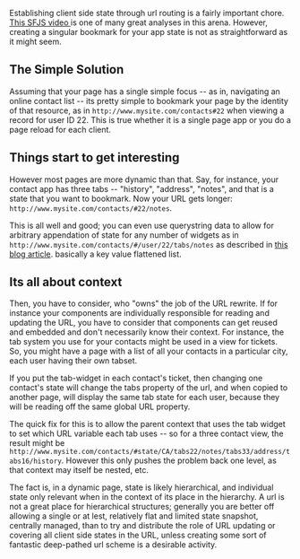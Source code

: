 Establishing client side state through url routing is a fairly important chore. [This SFJS video ](http://youtu.be/uOj-AwcVbjA) is one of many great analyses in this arena. However, creating a singular bookmark for your app state is not as straightforward as it might seem.

## The Simple Solution

Assuming that your page has a single simple focus -- as in, navigating an online contact list -- its pretty simple to bookmark your page by the identity of that resource, as in `http://www.mysite.com/contacts#22` when viewing a record for user ID 22. This is true whether it is a single page app or you do a page reload for each client. 

## Things start to get interesting

However most pages are more dynamic than that. Say, for instance, your contact app has three tabs -- "history", "address", "notes", and that is a state that you want to bookmark. Now your URL gets longer: `http://www.mysite.com/contacts/#22/notes`. 

This is all well and good; you can even use querystring data to allow for arbitrary appendation of state for any number of widgets as in `http://www.mysite.com/contacts/#/user/22/tabs/notes` as described in [this blog article](http://tomdale.net/2012/05/ember-routing/). basically a key value flattened list. 

## Its all about context

Then, you have to consider, who "owns" the job of the URL rewrite. If for instance your components are individually responsible for reading and updating the URL, you have to consider that components can get reused and embedded and don't necessarily know their context. For instance, the tab system you use for your contacts might be used in a view for tickets. So, you might have a page with a list of all your contacts in a particular city, each user having their own tabset. 

If you put the tab-widget in each contact's ticket, then changing one contact's state will change the tabs property of the url, and when copied to another page, will display the same tab state for each user, because they will be reading off the same global URL property. 

The quick fix for this is to allow the parent context that uses the tab widget to set which URL variable each tab uses -- so for a three contact view, the result might be `http://www.mysite.com/contacts/#state/CA/tabs22/notes/tabs33/address/tabs16/history`. However this only pushes the problem back one level, as that context may itself be nested, etc. 

The fact is, in a dynamic page, state is likely hierarchical, and individual state only relevant when in the context of its place in the hierarchy. A url is not a great place for hierarchical structures; generally you are better off allowing a single or at lest, relatively flat and limited state snapshot, centrally managed, than to try and distribute the role of URL updating or covering all client side states in the URL, unless creating some sort of fantastic deep-pathed url scheme is a desirable activity.